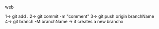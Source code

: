web 

1-> git add .
2-> git commit -m "comment"
3-> git push origin branchName
4-> git branch -M branchName -> it creates a new branchx
